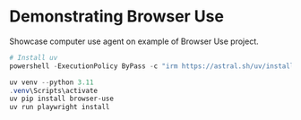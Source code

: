 # Demonstrating Browser Use
Showcase computer use agent on example of Browser Use project.

```powershell
# Install uv
powershell -ExecutionPolicy ByPass -c "irm https://astral.sh/uv/install.ps1 | iex"

uv venv --python 3.11
.venv\Scripts\activate
uv pip install browser-use
uv run playwright install